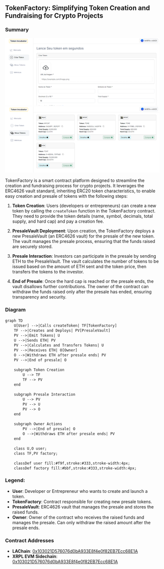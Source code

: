 ## TokenFactory: Simplifying Token Creation and Fundraising for Crypto Projects

### Summary
![alt text](image.png)
![alt text](image-1.png)

TokenFactory is a smart contract platform designed to streamline the creation and fundraising process for crypto projects. It leverages the ERC4626 vault standard, inheriting ERC20 token characteristics, to enable easy creation and presale of tokens with the following steps:

1. **Token Creation**: Users (developers or entrepreneurs) can create a new token by calling the `createToken` function in the TokenFactory contract. They need to provide the token details (name, symbol, decimals, total supply, and hard cap) and pay a creation fee.

2. **PresaleVault Deployment**: Upon creation, the TokenFactory deploys a new PresaleVault (an ERC4626 vault) for the presale of the new token. The vault manages the presale process, ensuring that the funds raised are securely stored.

3. **Presale Interaction**: Investors can participate in the presale by sending ETH to the PresaleVault. The vault calculates the number of tokens to be issued based on the amount of ETH sent and the token price, then transfers the tokens to the investor.

4. **End of Presale**: Once the hard cap is reached or the presale ends, the vault disallows further contributions. The owner of the contract can withdraw the funds raised only after the presale has ended, ensuring transparency and security.

### Diagram

```mermaid
graph TD
    U[User] -->|Calls createToken| TF[TokenFactory]
    TF -->|Creates and Deploys| PV[PresaleVault]
    PV -->|Emit Tokens| U
    U -->|Sends ETH| PV
    PV -->|Calculates and Transfers Tokens| U
    PV -->|Receives ETH| O[Owner]
    O -->|Withdraws ETH after presale ends| PV
    PV -->|End of presale| O

    subgraph Token Creation
        U --> TF
        TF --> PV
    end

    subgraph Presale Interaction
        U --> PV
        PV --> U
        PV --> O
    end

    subgraph Owner Actions
        PV -->|End of presale| O
        O -->|Withdraws ETH after presale ends| PV
    end

    class U,O user;
    class TF,PV factory;

    classDef user fill:#f9f,stroke:#333,stroke-width:4px;
    classDef factory fill:#bbf,stroke:#333,stroke-width:4px;
```

### Legend:
- **User**: Developer or Entrepreneur who wants to create and launch a token.
- **TokenFactory**: Contract responsible for creating new presale tokens.
- **PresaleVault**: ERC4626 vault that manages the presale and stores the raised funds.
- **Owner**: Owner of the contract who receives the raised funds and manages the presale. Can only withdraw the raised amount after the presale ends.

### Contract Addresses

- **LAChain**: [0x103021D576076d0bA933E8f4e0f82EB7Ecc68E1A](https://testexplorer.lachain.network/address/0x103021D576076d0bA933E8f4e0f82EB7Ecc68E1A)
- **XRPL EVM Sidechain**: [0x103021D576076d0bA933E8f4e0f82EB7Ecc68E1A](https://explorer.xrplevm.org/address/0x103021D576076d0bA933E8f4e0f82EB7Ecc68E1A)
